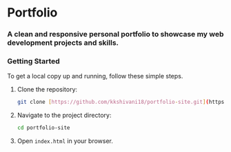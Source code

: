 # Portfolio

### A clean and responsive personal portfolio to showcase my web development projects and skills.

### Getting Started

To get a local copy up and running, follow these simple steps.

1.  Clone the repository:
    ```bash
    git clone [https://github.com/kkshivani18/portfolio-site.git](https://github.com/kkshivani18/portfolio-site.git)
    ```
2.  Navigate to the project directory:
    ```bash
    cd portfolio-site
    ```
3.  Open `index.html` in your browser.